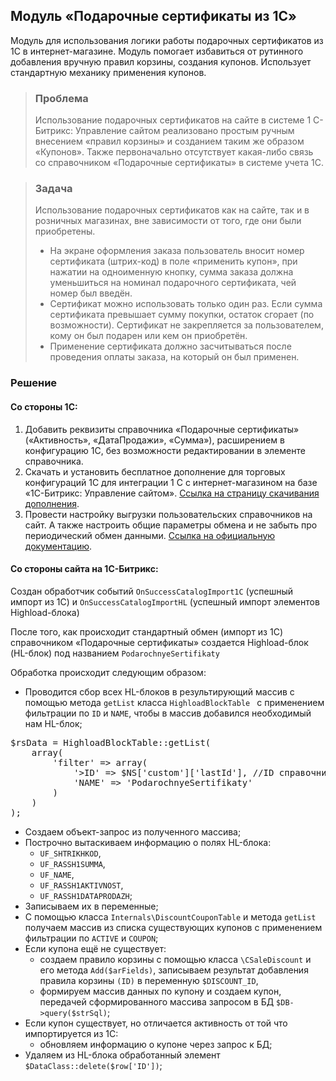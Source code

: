 ## Модуль «Подарочные сертификаты из 1С»
Модуль для использования логики работы подарочных сертификатов из 1С в интернет-магазине. Модуль помогает избавиться от рутинного добавления вручную правил корзины, создания купонов. Использует стандартную механику применения купонов.
>### Проблема
>Использование подарочных сертификатов на сайте в системе 1
С-Битрикс: Управление сайтом реализовано простым ручным внесением «правил корзины» и созданием таким же образом «Купонов». Также первоначально отсутствует какая-либо связь со справочником «Подарочные сертификаты» в системе учета 1С.

>### Задача
>Использование подарочных сертификатов как на сайте, так и в розничных магазинах, вне зависимости от того, где они были приобретены. 
>- На экране оформления заказа пользователь вносит номер сертификата (штрих-код) в поле «применить купон», при нажатии на одноименную кнопку, сумма заказа должна уменьшиться на номинал подарочного сертификата, чей номер был введён.
>- Сертификат можно использовать только один раз. Если сумма сертификата превышает сумму покупки, остаток сгорает (по возможности). Сертификат не закрепляется за пользователем, кому он был подарен или кем он приобретён.
>- Применение сертификата должно засчитываться после проведения оплаты заказа, на который он был применен.
### Решение
#### Со стороны 1С:
1. Добавить реквизиты справочника «Подарочные сертификаты» («Активность», «ДатаПродажи», «Сумма»), расширением в конфигурацию 1С, без возможности редактировании в элементе справочника. 
2. Скачать и установить бесплатное дополнение для торговых конфигураций 1С для интеграции 1
С с интернет-магазином на базе «1С-Битрикс: Управление сайтом». [Ссылка на страницу скачивания дополнения](https://1c.1c-bitrix.ru/ecommerce/download.php).
3. Провести настройку выгрузки пользовательских справочников на сайт. А также настроить общие параметры обмена и не забыть про периодический обмен данными. [Ссылка на официальную документацию](https://dev.1c-bitrix.ru/learning/course/index.php?COURSE_ID=131&LESSON_ID=10197&LESSON_PATH=10211.6315.10185.10195.10197).

#### Со стороны сайта на 1С-Битрикс:
Создан обработчик событий `OnSuccessCatalogImport1C` (успешный импорт из 1С) и `OnSuccessCatalogImportHL` (успешный импорт элементов Highload-блока)

После того, как происходит стандартный обмен (импорт из 1С) справочником «Подарочные сертификаты» создается Highload-блок (HL-блок) под названием `PodarochnyeSertifikaty`

Обработка происходит следующим образом:
- Проводится сбор всех HL-блоков в результирующий массив с помощью метода `getList` класса `HighloadBlockTable
` с применением фильтрации по `ID` и `NAME`, чтобы в массив добавился необходимый нам HL-блок;

<pre>
$rsData = HighloadBlockTable::getList(
    array(
        'filter' => array(
            '>ID' => $NS['custom']['lastId'], //ID справочника из 1С при импорте
            'NAME' => 'PodarochnyeSertifikaty'
        )
    )
);
</pre>

- Создаем объект-запрос из полученного массива;
- Построчно вытаскиваем информацию о полях HL-блока:
    - `UF_SHTRIKHKOD`,
    - `UF_RASSH1SUMMA`,
    - `UF_NAME`,
    - `UF_RASSH1AKTIVNOST`,
    - `UF_RASSH1DATAPRODAZH`; 
- Записываем их в переменные;
- С помощью класса `Internals\DiscountCouponTable` и метода `getList`
 получаем массив из списка существующих купонов с применением фильтрации по `ACTIVE` и `COUPON`;
- Если купона ещё не существует:
    - создаем правило корзины с помощью класса `\CSaleDiscount` и его метода `Add($arFields)`, записываем результат добавления правила корзины `(ID)` в переменную `$DISCOUNT_ID`,
    - формируем массив данных по купону и создаем купон, передачей сформированного массива запросом в БД `$DB->query($strSql)`;
- Если купон существует, но отличается активность от той что импортируется из 1С:
    - обновляем информацию о купоне через запрос к БД;
- Удаляем из HL-блока обработанный элемент `$DataClass::delete($row['ID'])`;
